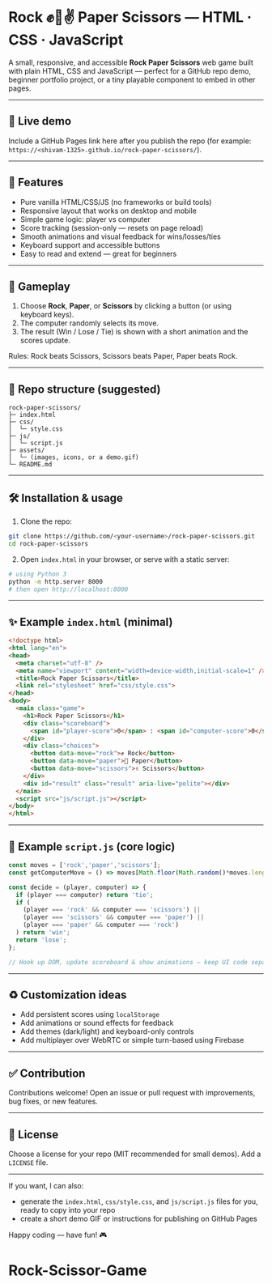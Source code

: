 # Rock ✊🧻✌️ Paper Scissors — HTML · CSS · JavaScript

A small, responsive, and accessible **Rock Paper Scissors** web game built with plain HTML, CSS and JavaScript — perfect for a GitHub repo demo, beginner portfolio project, or a tiny playable component to embed in other pages.

---

## 🚀 Live demo

Include a GitHub Pages link here after you publish the repo (for example: `https://<shivam-1325>.github.io/rock-paper-scissors/`).

---

## 🎯 Features

* Pure vanilla HTML/CSS/JS (no frameworks or build tools)
* Responsive layout that works on desktop and mobile
* Simple game logic: player vs computer
* Score tracking (session-only — resets on page reload)
* Smooth animations and visual feedback for wins/losses/ties
* Keyboard support and accessible buttons
* Easy to read and extend — great for beginners

---

## 🧩 Gameplay

1. Choose **Rock**, **Paper**, or **Scissors** by clicking a button (or using keyboard keys).
2. The computer randomly selects its move.
3. The result (Win / Lose / Tie) is shown with a short animation and the scores update.

Rules: Rock beats Scissors, Scissors beats Paper, Paper beats Rock.

---

## 📁 Repo structure (suggested)

```
rock-paper-scissors/
├─ index.html
├─ css/
│  └─ style.css
├─ js/
│  └─ script.js
├─ assets/
│  └─ (images, icons, or a demo.gif)
└─ README.md
```

---

## 🛠️ Installation & usage

1. Clone the repo:

```bash
git clone https://github.com/<your-username>/rock-paper-scissors.git
cd rock-paper-scissors
```

2. Open `index.html` in your browser, or serve with a static server:

```bash
# using Python 3
python -m http.server 8000
# then open http://localhost:8000
```

---

## ✨ Example `index.html` (minimal)

```html
<!doctype html>
<html lang="en">
<head>
  <meta charset="utf-8" />
  <meta name="viewport" content="width=device-width,initial-scale=1" />
  <title>Rock Paper Scissors</title>
  <link rel="stylesheet" href="css/style.css">
</head>
<body>
  <main class="game">
    <h1>Rock Paper Scissors</h1>
    <div class="scoreboard">
      <span id="player-score">0</span> : <span id="computer-score">0</span>
    </div>
    <div class="choices">
      <button data-move="rock">✊ Rock</button>
      <button data-move="paper">🧻 Paper</button>
      <button data-move="scissors">✌️ Scissors</button>
    </div>
    <div id="result" class="result" aria-live="polite"></div>
  </main>
  <script src="js/script.js"></script>
</body>
</html>
```

---

## 🧠 Example `script.js` (core logic)

```js
const moves = ['rock','paper','scissors'];
const getComputerMove = () => moves[Math.floor(Math.random()*moves.length)];

const decide = (player, computer) => {
  if (player === computer) return 'tie';
  if (
    (player === 'rock' && computer === 'scissors') ||
    (player === 'scissors' && computer === 'paper') ||
    (player === 'paper' && computer === 'rock')
  ) return 'win';
  return 'lose';
};

// Hook up DOM, update scoreboard & show animations — keep UI code separate from logic for clarity.
```

---

## ♻️ Customization ideas

* Add persistent scores using `localStorage`
* Add animations or sound effects for feedback
* Add themes (dark/light) and keyboard-only controls
* Add multiplayer over WebRTC or simple turn-based using Firebase

---

## ✅ Contribution

Contributions welcome! Open an issue or pull request with improvements, bug fixes, or new features.

---

## 📄 License

Choose a license for your repo (MIT recommended for small demos). Add a `LICENSE` file.

---

If you want, I can also:

* generate the `index.html`, `css/style.css`, and `js/script.js` files for you, ready to copy into your repo
* create a short demo GIF or instructions for publishing on GitHub Pages

Happy coding — have fun! 🎮
# Rock-Scissor-Game
